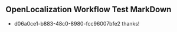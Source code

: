 ## OpenLocalization Workflow Test MarkDown
* d06a0ce1-b883-48c0-8980-fcc96007bfe2 thanks!

<!--HONumber=Aug16_HO1-->


